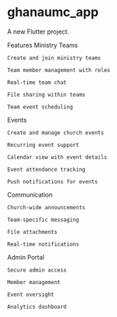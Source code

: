 # ghanaumc_app

A new Flutter project.


Features
Ministry Teams

    Create and join ministry teams

    Team member management with roles

    Real-time team chat

    File sharing within teams

    Team event scheduling

Events

    Create and manage church events

    Recurring event support

    Calendar view with event details

    Event attendance tracking

    Push notifications for events

Communication

    Church-wide announcements

    Team-specific messaging

    File attachments

    Real-time notifications

Admin Portal

    Secure admin access

    Member management

    Event oversight

    Analytics dashboard

